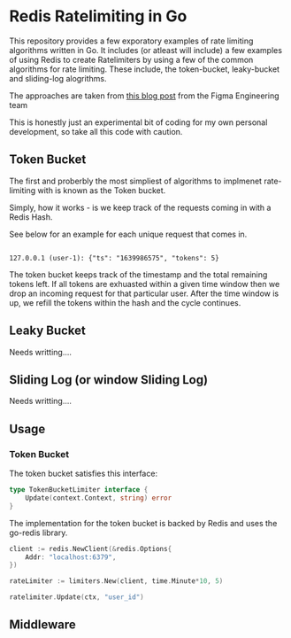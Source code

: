 # Redis Ratelimiting in Go


This repository provides a few exporatory examples of rate limiting algorithms written in Go. 
It includes (or atleast will include) a few examples of using Redis to create Ratelimiters by using a few of the common algorithms for rate limiting.
These include, the token-bucket, leaky-bucket and sliding-log alogrithms.

The approaches are taken from [this blog post](https://www.figma.com/blog/an-alternative-approach-to-rate-limiting) from the Figma Engineering team

This is honestly just an experimental bit of coding for my own personal development, so take all this code with caution.
## Token Bucket

The first and proberbly the most simpliest of algorithms to implmenet rate-limiting with is known as the Token bucket. 

Simply, how it works - is we keep track of the requests coming in with a Redis Hash.

See below for an example for each unique request that comes in.
```

127.0.0.1 (user-1): {"ts": "1639986575", "tokens": 5}
```

The token bucket keeps track of the timestamp and the total remaining tokens left. If all tokens are exhuasted within a given time window then we drop an incoming request for that particular user. After the time window is up, we refill the tokens within the hash and the cycle continues.


## Leaky Bucket
Needs writting....

## Sliding Log (or window Sliding Log)
Needs writting....

## Usage
### Token Bucket

The token bucket satisfies this interface:

```go
type TokenBucketLimiter interface {
	Update(context.Context, string) error
}
```

The implementation for the token bucket is backed by Redis and uses the go-redis library.

```go
client := redis.NewClient(&redis.Options{
    Addr: "localhost:6379",
})

rateLimiter := limiters.New(client, time.Minute*10, 5)

ratelimiter.Update(ctx, "user_id")
```

## Middleware
